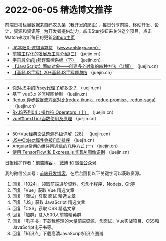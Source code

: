 # 2022-06-05 精选博文推荐

前端日报栏目数据来自[码农头条](http://hao.caibaojian.com.cn/)（我开发的爬虫），每日分享前端、移动开发、设计、资源和资讯等，为开发者提供动力，点击Star按钮来关注这个项目，点击Watch来收听每日的更新[Github主页](https://github.com/kujian/frontendDaily)
* [JS基础6&#8211;逻辑运算符](https://www.cnblogs.com/SadicZhou/p/16343086.html) （www.cnblogs.com）
* [前端工程化的发展及工具介绍(三)](https://juejin.cn/post/7105210703006400525) （juejin.cn）
* [宇宙最全的js错误监控系统（下）](https://juejin.cn/post/7105300743455768612) （juejin.cn）
* [【JavaScript】面向对象——创建多个对象的四种方法（详解）](https://juejin.cn/post/7105200044172640287) （juejin.cn）
* [【高频JS手写】20+高频JS手写题总结](https://juejin.cn/post/7105323100341796901) （juejin.cn）

***
* [你对JS中的Proxy代理了解多少？](https://juejin.cn/post/7105199226472103950) （juejin.cn）
* [基于 vue3.x 的流程图绘制](https://juejin.cn/post/7105322223736455204) （juejin.cn）
* [Redux 异步数据流方案对比(redux-thunk、redux-promise、redux-saga)](https://juejin.cn/post/7105302789600854029) （juejin.cn）
* [RxJS系列04：操作符 Operators（上）](https://juejin.cn/post/7105257640900427790) （juejin.cn）
* [vue中nextTick函数使用及原理](https://juejin.cn/post/7105253123223977992) （juejin.cn）

***
* [50+Vue经典面试题源码级详解（28）](https://juejin.cn/post/7105241379848060964) （juejin.cn）
* [JS中Object属性会被自动排序](https://juejin.cn/post/7105216353564360711) （juejin.cn）
* [Angular常用的组件间通信的几种方式 (一)](https://juejin.cn/post/7105212658613223455) （juejin.cn）
* [使用 TensorFlow 和 Express.js 实现AI图像识别](https://juejin.cn/post/7105210758065029127) （juejin.cn）

日报维护作者：[前端博客](http://caibaojian.com.cn/) 、 [微博](http://weibo.com/kujian) 和 [微信公众号](https://open.weixin.qq.com/qr/code?username=caibaojian_com)

我的微信公众号：[前端开发博客](https://open.weixin.qq.com/qr/code?username=caibaojian_com)，在后台回复以下关键字可以获取资源。

1. 回复「1024」，领取前端进阶资料，包含小程序、Nodejs、Git等
2. 回复「Vue」获取 Vue 精选文章
3. 回复「面试」获取 面试 精选文章
4. 回复「JS」获取 JavaScript 精选文章
5. 回复「CSS」获取 CSS 精选文章
6. 回复「加群」进入500人前端精英群
7. 回复「电子书」下载我整理的大量前端资源，含面试、Vue实战项目、CSS和JavaScript电子书等。
8. 回复「知识点」下载高清JavaScript知识点图谱